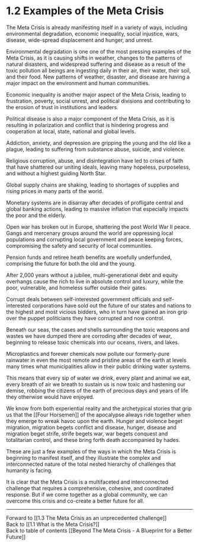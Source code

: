 # 1.2 Examples of the Meta Crisis

The Meta Crisis is already manifesting itself in a variety of ways, including environmental degradation, economic inequality, social injustice, wars, disease, wide-spread displacement and hunger, and unrest. 

Environmental degradation is one one of the most pressing examples of the Meta Crisis, as it is causing shifts in weather, changes to the patterns of natural disasters, and widespread suffering and disease as a result of the toxic pollution all beings are ingesting daily in their air, their water, their soil, and their food. New patterns of weather, disaster, and disease are having a major impact on the environment and human communities. 

Economic inequality is another major aspect of the Meta Crisis, leading to frustration, poverty, social unrest, and political divisions and contributing to the erosion of trust in institutions and leaders. 

Political disease is also a major component of the Meta Crisis, as it is resulting in polarization and conflict that is hindering progress and cooperation at local, state, national and global levels. 

Addiction, anxiety, and depression are gripping the young and the old like a plague, leading to suffering from substance abuse, suicide, and violence. 

Religious corruption, abuse, and disintegration have led to crises of faith that have shattered our uniting ideals, leaving many hopeless, purposeless, and without a highest guiding North Star. 

Global supply chains are shaking, leading to shortages of supplies and rising prices in many parts of the world. 

Monetary systems are in disarray after decades of profligate central and global banking actions, leading to massive inflation that especially impacts the poor and the elderly. 

Open war has broken out in Europe, shattering the post World War II peace. Gangs and mercenary groups around the world are oppressing local populations and corrupting local government and peace keeping forces, compromising the safety and security of local communities. 

Pension funds and retiree heath benefits are woefully underfunded, comprising the future for both the old and the young. 

After 2,000 years without a jubilee, multi-generational debt and equity overhangs cause the rich to live in absolute control and luxury, while the poor, vulnerable, and homeless suffer outside their gates. 

Corrupt deals between self-interested government officials and self-interested corporations have sold out the future of our states and nations to the highest and most vicious bidders, who in turn have gained an iron grip over the puppet politicians they have corrupted and now control. 

Beneath our seas, the cases and shells surrounding the toxic weapons and wastes we have dumped there are corroding after decades of wear, beginning to release toxic chemicals into our oceans, rivers, and lakes. 

Microplastics and forever chemicals now pollute our formerly-pure rainwater in even the most remote and pristine areas of the earth at levels many times what municipalities allow in their public drinking water systems.

This means that every sip of water we drink, every plant and animal we eat, every breath of air we breath to sustain us is now toxic and hastening our demise, robbing the citizens of the earth of precious days and years of life they otherwise would have enjoyed. 

We know from both experiential reality and the archetypical stories that grip us that the [[Four Horsemen]] of the apocalypse always ride together when they emerge to wreak havoc upon the earth. Hunger and violence beget migration, migration begets conflict and disease, hunger, disease and migration beget strife, strife begets war, war begets conquest and totalitarian control, and these bring forth death accompanied by hades. 

These are just a few examples of the ways in which the Meta Crisis is beginning to manifest itself, and they illustrate the complex and interconnected nature of the total nested hierarchy of challenges that humanity is facing. 

It is clear that the Meta Crisis is a multifaceted and interconnected challenge that requires a comprehensive, cohesive, and coordinated response. But if we come together as a global community, we can overcome this crisis and co-create a better future for all.

___

Forward to [[1.3 The Meta Crisis as an unprecedented challenge]]  
Back to [[1.1 What is the Meta Crisis?]]  
Back to table of contents [[Beyond The Meta Crisis - A Blueprint for a Better Future]]   
